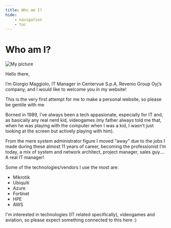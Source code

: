 ```yaml
---
title: Who am I?
hide:
    - navigation
    - toc
---
```

# Who am I?

<div class="profile-picture"><img src="https://stdigitalgardenmaggiolon.blob.core.windows.net/maggiolonetimages/Personal_images/IMG_20250906_085323.jpg" alt="My picture"></div>

Hello there,

I’m Giorgio Maggiolo, IT Manager in Centervue S.p.A, Revenio Group Oyj’s company, and I would like to welcome you in my website!

This is the very first attempt for me to make a personal website, so please be gentile with me 

Borned in 1989, I’ve always been a tech appasionate, especially for IT and, as basically any real nerd kid, videogames (my father always told me that, when he was playing with the computer when I was a kid, I wasn’t just looking at the screen but actively playing with him).

From the mere system administrator figure I moved “away” due to the jobs I made during these almost 11 years of career, becoming the professionist I’m today, a mix of system and network architect, project manager, sales guy…. A real IT manager!

Some of the technologies/vendors I use the most are:

* Mikrotik
* Ubiquiti
* Azure
* Fortinet
* HPE
* AWS

I'm interested in technologies (IT related specifically), videogames and aviation, so please expect something connected to this here :)